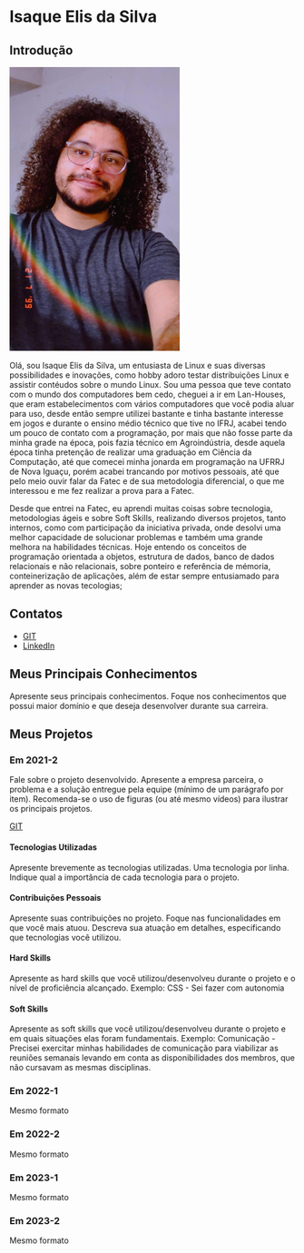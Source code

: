 # Isaque Elis da Silva

## Introdução

<img src="foto.jpeg" alt="Foto" width="300" height="500" />

Olá, sou Isaque Elis da Silva, um entusiasta de Linux e suas diversas possibilidades e inovações, como hobby adoro testar distribuições Linux e assistir contéudos sobre o mundo Linux. Sou uma pessoa que teve contato com  o mundo dos computadores bem cedo, cheguei a ir em Lan-Houses, que eram estabelecimentos com vários computadores que você podia aluar para uso, desde então sempre utilizei bastante e tinha bastante interesse em jogos e durante o ensino médio técnico que tive no IFRJ, acabei tendo um pouco de contato com a programação, por mais que não fosse parte da minha grade na época, pois fazia técnico em Agroindústria, desde aquela época tinha pretenção de realizar uma graduação em Ciência da Computação, até que comecei minha jonarda em programação na UFRRJ de Nova Iguaçu, porém acabei trancando por motivos pessoais, até que pelo meio ouvir falar da Fatec e de sua metodologia diferencial, o que me interessou e me fez realizar a prova para a Fatec.

Desde que entrei na Fatec, eu aprendi muitas coisas sobre tecnologia, metodologias ágeis e sobre Soft Skills, realizando diversos projetos, tanto internos, como com participação da iniciativa privada, onde desolvi uma melhor capacidade de solucionar problemas e também uma grande melhora na habilidades técnicas. Hoje entendo os conceitos de programação orientada a objetos, estrutura de dados, banco de dados relacionais e não relacionais, sobre ponteiro e referência de mémoria, conteinerização de aplicações, além de estar sempre entusiamado para aprender as novas tecologias;

## Contatos
* [GIT](https://github.com/KhovetS2)
* [LinkedIn](https://www.linkedin.com/in/isaque-elis-da-silva-2a4087226/)

## Meus Principais Conhecimentos
Apresente seus principais conhecimentos. Foque nos conhecimentos que possui maior domínio e que deseja desenvolver durante sua carreira.


## Meus Projetos

### Em 2021-2
Fale sobre o projeto desenvolvido. Apresente a empresa parceira, o problema e a solução entregue pela equipe (mínimo de um parágrafo por item). Recomenda-se o uso de figuras (ou até mesmo vídeos) para ilustrar os principais projetos.

[GIT](https://www.git.com)

#### Tecnologias Utilizadas
Apresente brevemente as tecnologias utilizadas. Uma tecnologia por linha. Indique qual a importância de cada tecnologia para o projeto.

#### Contribuições Pessoais
Apresente suas contribuições no projeto. Foque nas funcionalidades em que você mais atuou. Descreva sua atuação em detalhes, especificando que tecnologias você utilizou.

#### Hard Skills
Apresente as hard skills que você utilizou/desenvolveu durante o projeto e o nível de proficiência alcançado. Exemplo: CSS - Sei fazer com autonomia

#### Soft Skills
Apresente as soft skills que você utilizou/desenvolveu durante o projeto e em quais situações elas foram fundamentais. Exemplo: Comunicação - Precisei exercitar minhas habilidades de comunicação para viabilizar as reuniões semanais levando em conta as disponibilidades dos membros, que não cursavam as mesmas disciplinas.

### Em 2022-1
Mesmo formato

### Em 2022-2
Mesmo formato

### Em 2023-1
Mesmo formato

### Em 2023-2
Mesmo formato
